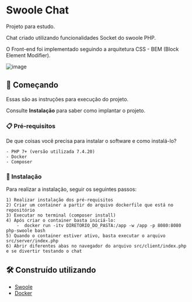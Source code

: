 # Swoole Chat

Projeto para estudo.

Chat criado utilizando funcionalidades Socket do swoole PHP.

O Front-end foi implementado seguindo a arquitetura CSS - BEM (Block Element Modifier). 

![image](https://user-images.githubusercontent.com/45777832/158004724-b5665f64-9665-4f42-93dd-f5e5e4495f0f.png)


## 🚀 Começando

Essas são as instruções para execução do projeto.

Consulte **Instalação** para saber como implantar o projeto.

### 📋 Pré-requisitos

De que coisas você precisa para instalar o software e como instalá-lo?

```
- PHP 7+ (versão utilizada 7.4.20)
- Docker
- Composer
```


### 🔧 Instalação

Para realizar a instalação, seguir os seguintes passos:

```
1) Realizar instalação dos pré-requisitos
2) Criar um container a partir do arquivo dockerfile que está no repositório
3) Executar no terminal (composer install)
4) Após criar o container basta iniciá-lo:
    -  docker run -itv DIRETORIO_DO_PASTA:/app -w /app -p 8080:8080 php-swoole bash
5) Quando o container estiver ativo, basta executar o arquivo src/server/index.php
6) Abrir diferentes abas no navegador do arquivo src/client/index.php e se divertir testando o chat

```


## 🛠️ Construído utilizando


- [Swoole](https://openswoole.com/)
- [Docker](https://www.docker.com/)
